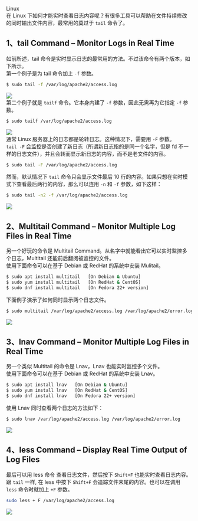 Linux<br />在 Linux 下如何才能实时查看日志内容呢？有很多工具可以帮助在文件持续修改的同时输出文件内容，最常用的莫过于 `tail` 命令了。
<a name="TK0wd"></a>
## 1、tail Command – Monitor Logs in Real Time
如前所述，tail 命令是实时显示日志的最常用的方法。不过该命令有两个版本，如下所示。<br />第一个例子是为 tail 命令加上 `-f` 参数。
```bash
$ sudo tail -f /var/log/apache2/access.log
```
![](https://cdn.nlark.com/yuque/0/2021/webp/396745/1636679604570-98538663-d9db-4f88-b6ec-f52de177b630.webp#clientId=uea4b7b31-9bf9-4&from=paste&id=u473d4392&originHeight=281&originWidth=788&originalType=url&ratio=1&status=done&style=none&taskId=u8eed6b8f-7696-4cd2-bdd3-02fb9a6dba7)<br />第二个例子就是 `tailf` 命令。它本身内建了 `-f` 参数，因此无需再为它指定 `-f` 参数。
```bash
$ sudo tailf /var/log/apache2/access.log
```
![](https://cdn.nlark.com/yuque/0/2021/webp/396745/1636679604404-3a22bfd2-cace-4872-b452-293afd09e7a4.webp#clientId=uea4b7b31-9bf9-4&from=paste&id=uf3d73870&originHeight=386&originWidth=870&originalType=url&ratio=1&status=done&style=none&taskId=uabd8b8b1-63e5-4542-9600-fd6952e2405)<br />通常 Linux 服务器上的日志都是轮转日志。这种情况下，需要用 `-F` 参数。<br />`tail -F` 会监控是否创建了新日志（所谓新日志指的是同一个名字，但是 fd 不一样的日志文件），并且会转而显示新日志的内容，而不是老文件的内容。
```bash
$ sudo tail -F /var/log/apache2/access.log
```
然而，默认情况下 `tail` 命令只会显示文件最后 10 行的内容。如果只想在实时模式下查看最后两行的内容，那么可以连用 `-n` 和 `-f` 参数，如下这样：
```bash
$ sudo tail -n2 -f /var/log/apache2/access.log
```
![](https://cdn.nlark.com/yuque/0/2021/webp/396745/1636679604425-07987a43-9331-49e7-b50b-41fda3876c14.webp#clientId=uea4b7b31-9bf9-4&from=paste&id=ubc6119af&originHeight=106&originWidth=776&originalType=url&ratio=1&status=done&style=none&taskId=u2b44b6be-03f9-48dc-94e8-1daef65be4e)
<a name="Xo1T7"></a>
## 2、Multitail Command – Monitor Multiple Log Files in Real Time
另一个好玩的命令是 Multitail Command。从名字中就能看出它可以实时监控多个日志，Multitail 还能前后翻阅被监控的文件。<br />使用下面命令可以在基于 Debian 或 RedHat 的系统中安装 Mulitail。
```bash
$ sudo apt install multitail   [On Debian & Ubuntu]
$ sudo yum install multitail   [On RedHat & CentOS]
$ sudo dnf install multitail   [On Fedora 22+ version]
```
下面例子演示了如何同时显示两个日志文件。
```bash
$ sudo multitail /var/log/apache2/access.log /var/log/apache2/error.log
```
![](https://cdn.nlark.com/yuque/0/2021/webp/396745/1636679604350-67aa1991-b9c2-4d97-a3d8-1154691f3efc.webp#clientId=uea4b7b31-9bf9-4&from=paste&id=u89a88279&originHeight=637&originWidth=830&originalType=url&ratio=1&status=done&style=none&taskId=u4ff2da22-1e18-4192-b126-d5107a456db)
<a name="u3tFg"></a>
## 3、lnav Command – Monitor Multiple Log Files in Real Time
另一个类似 Multitail 的命令是 Lnav，Lnav 也能实时监控多个文件。<br />使用下面命令可以在基于 Debian 或 RedHat 的系统中安装 Lnav。
```bash
$ sudo apt install lnav   [On Debian & Ubuntu]
$ sudo yum install lnav   [On RedHat & CentOS]
$ sudo dnf install lnav   [On Fedora 22+ version]
```
使用 Lnav 同时查看两个日志的方法如下：
```bash
$ sudo lnav /var/log/apache2/access.log /var/log/apache2/error.log
```
![](https://cdn.nlark.com/yuque/0/2021/webp/396745/1636679604367-18c7a0a4-ec37-4093-ad99-b06d3213803b.webp#clientId=uea4b7b31-9bf9-4&from=paste&id=u6e41647d&originHeight=280&originWidth=990&originalType=url&ratio=1&status=done&style=none&taskId=ua91a5a74-14b5-4293-a754-5b6a75831f7)
<a name="Ew15k"></a>
## 4、less Command – Display Real Time Output of Log Files
最后可以用 less 命令 查看日志文件，然后按下 `Shift+F` 也能实时查看日志内容。<br />跟 `tail` 一样, 在 less 中按下 `Shift+F` 会追踪文件末尾的内容。也可以在调用 `less` 命令时就加上 `+F` 参数。
```bash
sudo less + F /var/log/apache2/access.log
```
![](https://cdn.nlark.com/yuque/0/2021/webp/396745/1636679605042-67580a2c-3d9f-48a8-a28f-b4f9f34972be.webp#clientId=uea4b7b31-9bf9-4&from=paste&id=u51941d34&originHeight=485&originWidth=940&originalType=url&ratio=1&status=done&style=none&taskId=u3673b093-d7c7-40e1-8480-938cdbf1d88)

